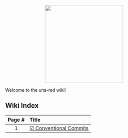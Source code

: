 <center>
    <img src="https://github.com/Lana-Software/una-red/assets/110570465/c5fb7757-d600-44c1-b583-570939a18965" width="250px">
</center>

Welcome to the una-red wiki!

## Wiki Index

| Page # | Title |
|:---:   |:---   |
| 1      | [☑ Conventional Commits](Conventional%20Commits) |
